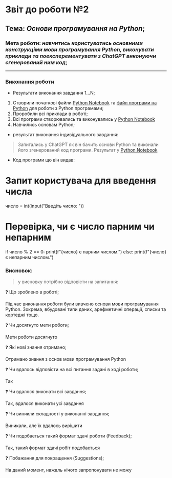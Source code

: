 # Звіт до роботи №2
## Тема: _Основи програмування на Python_;
### Мета роботи: _навчитись користуватись основними конструкціми мови програмування Python, виконувати приклади та поексперементувати з ChatGPT виконуючи сгенерований ним код_;
---
### Виконання роботи
- Результати виконання завдання 1...N;
1. Створили початкові файли [Python Notebook](nb1.ipynb) та [файл програми на Python](main.py) для роботи з Python програмами;
2. Проробили всі приклади в роботі;
3. Всі програми створювались та виконувались у [Python Notebook](nb1.ipynb)
4. Навчились основам Python;
- результат виконання індивідуального завдання:
> Запитались у ChatGPT як він бачить основи Python та виконали його згенерований код програми. Результат у [Python Notebook](nb1.ipynb)
- Код програми що він видав:
# Запит користувача для введення числа
число = int(input("Введіть число: "))

# Перевірка, чи є число парним чи непарним
if число % 2 == 0:
    print(f"{число} є парним числом.")
else:
    print(f"{число} є непарним числом.")

### Висновок:
>у висновку потрібно відповісти на запитання:

❓ Що зроблено в роботі;

Під час виконання роботи були вивчено основи мови програмування Python. Зокрема, вбудовані типи даних, арефметичні операції, списки та кортеджі тощо.

❓ Чи досягнуто мети роботи;

Мети роботи досягнуто

❓ Які нові знання отримано;

Отримано знання з основ мови програмування Python

❓ Чи вдалось відповісти на всі питання задані в ході роботи;

Так

❓ Чи вдалося виконати всі завдання;

Так, вдалося виконати усі завдання

❓ Чи виникли складності у виконанні завдання;

Виникали, але їх вдалось вирішити

❓ Чи подобається такий формат здачі роботи (Feedback);

Так, такий формат здачі робіт подобається

❓ Побажання для покращення (Suggestions);

На даний момент, нажаль нічого запропонувати не можу
